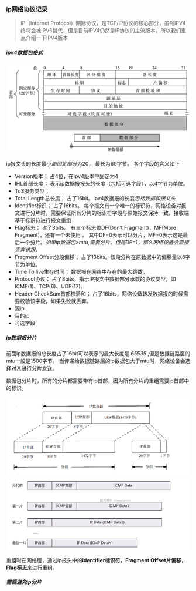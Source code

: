 ### ip网络协议记录

> IP（Internet Protocol）网际协议，是TCP/IP协议的核心部分，虽然IPV4终将会被IPV6替代，但是目前IPV4仍然是IP协议的主流版本，所以我们重点介绍一下IPV4版本

##### ipv4数据包格式

![IP数据报格式示意图](ip网络协议.assets/6-191106153044K1.gif) 

ip报文头的长度最小*即固定部分*为20， 最长为60字节。 各个字段的含义如下

- Version版本； 占4位，在ipv4版本中固定为4
- IHL首部长度； 表示ip数据报报头的长度（包括可选字段），以4字节为单位。
- ToS服务类型； 
- Total Length总长度； 占了16bit。ipv4数据报的长度*包括数据和报文头* 
- Identifier标识； 占了16bits。 每个报文有一个唯一的标识符，网络设备对报文进行分片时，需要保证所有分片的标识符字段与原始报文保持一致，接收端基于标识符进行报文重组
- Flag标志； 占了3bits。 有三个标志位DF(Don’t Fragment)，MF(More Fragment)，还有一个未使用 。 其中DF=0表示可以分片，MF=0表示这是最后一个分片。*如果ip数据包>mtu,需要分片。但是DF=1，那么网络设备会直接丢弃该报。* 
- Fragment Offset分段偏移； 占了13bits。该段分片在原数据中的偏移量以8字节为单位。
- Time To live生存时间； 数据报在网络中存在的最大跳数。
- Protocol协议； 占了8bits，指示IP报文中数据部分承载的协议类型，如ICMP(1)、TCP(6)、UDP(17)。
- Header CheckSum首部校验和； 占了16bits，网络设备转发数据报的时候需要校验该字段，如果失败就丢弃。
- 源ip
- 目的ip
- 可选字段



##### ip数据报分片

前面ip数据报的总长度占了16bit可以表示的最大长度是 *65535* ,但是数据链路层的mtu一般是1500字节。 当传递给数据链路层的ip数据包大于mtu时，网络设备会选择对其进行分片发送。

数据包分片时，所有的分片都需要带有ip首部，因为所有分片的重组需要ip首部中的标识。

<img src="ip网络协议.assets/image-20220830171512635.png" alt="image-20220830171512635" style="zoom:67%;" /> <img src="ip网络协议.assets/image-20220830171528642.png" alt="image-20220830171528642" style="zoom:67%;" /> 

重组时在网络层，通过ip报头中的**identifier标识符**，**Fragment Offset片偏移**， **Flag标志**来进行重组。



##### 需要避免ip分片

